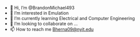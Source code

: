 - 👋 Hi, I’m @BrandonMichael493
- 👀 I’m interested in Emulation
- 🌱 I’m currently learning Electrical and Computer Engineering
- 💞️ I’m looking to collaborate on ...
- 📫 How to reach me Bherna09@nyit.edu

<!---
BrandonMichael493/BrandonMichael493 is a ✨ special ✨ repository because its `README.md` (this file) appears on your GitHub profile.
You can click the Preview link to take a look at your changes.
--->
